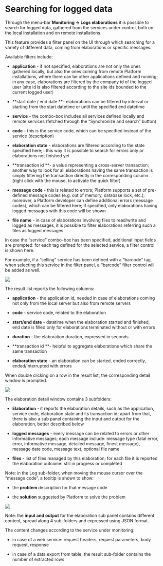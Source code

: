 # **Searching for logged data**

Through the menu-bar **Monitoring -&gt; Logs elaborations** it is possible to search for logged data, gathered from the services under control, both on the local installation and on remote installations.

This feature provides a filter panel on the UI through which searching for a variety of different data, coming from elaborations or specific messages.

Available filters include:

* **application** - if not specified, elaborations are not only the ones gathered locally, but also the ones coming from remote Platform installations, where there can be other applications defined and running; in any case, elaborations are filtered by the company id of the logged user \(site id is also filtered according to the site ids bounded to the current logged user\)

* **start date / end date **- elaborations can be filtered by interval or starting from the start datetime or until the specified end datetime

* **service** - the combo-box includes all services defined locally and remote services \(fetched through the “Synchronize and search” button\)

* **code** - this is the service code, which can be specified instead of the service \(description\)

* **elaboration state** - elaborations are filtered according to the state specified here; i this way it is possible to search for errors only or elaborations not finished yet

* **transaction id **- a value representing a cross-server transaction; another way to look for all elaborations having the same transaction is simply filtering the transaction directly in the corresponding column \(right click with the mouse, to activate the quick filter\)

* **message code** - this is related to errors; Platform supports a set of pre-defined message codes \(e.g. out of memory, database lock, etc.\); moreover, a Platform developer can define additional errors \(message codes\), which can be filtered here; if specified, only elaborations having logged messages with this code will be shown

* **file name** - in case of elaborations involving files to read/write and logged as messages, it is possible to filter elaborations referring such a files as logged messages

  
In case the “service” combo-box has been specified, additional input fields are prompted: for each tag defined for the selected service, a filter control is shown here.

For example, if a “selling” service has been defined with a “barcode” tag, when selecting this service in the filter panel, a “barcode” filter control will be added as well.

![](https://lh3.googleusercontent.com/vFO_aef7ddleZjxVVuUJOnF3AdUO536B_stIbzcv71tsFmiTmq0j3jk0tYrkpMBOoas2DZPazlGHpsjNa1qRMIgHp0l7htkNKTW76cyn6vHkbgs67DU0LvMdHfPv5a7m0E0lXMnz)

The result list reports the following columns:

* **application** - the application id, needed in case of elaborations coming not only from the local server but also from remote servers

* **code** - service code, related to the elaboration

* **start/end date** - datetime when the elaboration started and finished; end date is filled only for elaborations terminated without or with errors

* **duration** - the elaboration duration, expressed in seconds

* **transaction id **- helpful to aggregate elaborations which share the same transaction

* **elaboration state** - an elaboration can be started, ended correctly, ended/interrupted with errors

  
When double clicking on a row in the result list, the corresponding detail window is prompted.

![](https://lh3.googleusercontent.com/0t4gQ2oIyu5RiPtqa-rpy7r0K56kQkLiIAr_3dLKc26pHuP563QM5CetxX_6mQtOp3T0Qy0qPL-g7MoxfF-6qebIfB0cw7ZrLdK-qFIxOJpabzFts878GIbrWJ2mJE4_lk2S9l4T)

  
The elaboration detail window contains 3 subfolders:

* **Elaboration** - it reports the elaboration details, such as the application, service code, elaboration state and its transaction id; apart from that, there is also a sub panel containing the input and output for the elaboration, better described below

* **logged messages** - every message can be related to errors or other informative messages; each message include: message type \(fatal error, error, informative message, detailed message, finest message\), message date code, message text, optional file name

* **files** - list of files managed by this elaboration; for each file it is reported the elaboration outcome: still in progress or completed



Note: in the Log sub-folder, when moving the mouse cursor over the “message code”, a tooltip is shown to show:

* the **problem** description for that message code

* the **solution** suggested by Platform to solve the problem

![](https://lh3.googleusercontent.com/92GrmgR1XZTU8mVEHMoruzPSpcTmPp5Hz9eMeLesifFvc_Vw-D3H57dVOfbKblnKeHHUVuotf1eedG678wjVURbmPbKVJI7pX_kaT-Fs3ln5cGp_8dTmg8cpRrnGHK1N73BsXamE)

  
Note: the **input and output** for the elaboration sub panel contains different content, spread along 4 sub-folders and expressed using JSON format.

The content changes according to the service under monitoring:

* in case of a web service: request headers, request parameters, body request, response

* in case of a data export from table, the result sub-folder contains the number of extracted rows

  


